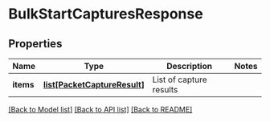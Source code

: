 # BulkStartCapturesResponse

## Properties
Name | Type | Description | Notes
------------ | ------------- | ------------- | -------------
**items** | [**list[PacketCaptureResult]**](PacketCaptureResult.md) | List of capture results | 

[[Back to Model list]](../README.md#documentation-for-models) [[Back to API list]](../README.md#documentation-for-api-endpoints) [[Back to README]](../README.md)


